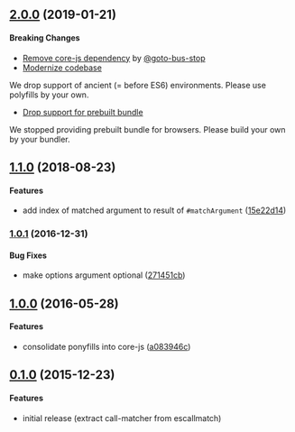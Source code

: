 ## [2.0.0](https://github.com/twada/call-matcher/releases/tag/v2.0.0) (2019-01-21)


#### Breaking Changes

* [Remove core-js dependency](https://github.com/twada/call-matcher/pull/2) by [@goto-bus-stop](https://github.com/goto-bus-stop)
* [Modernize codebase](https://github.com/twada/call-matcher/pull/3)

We drop support of ancient (= before ES6) environments. Please use polyfills by your own.

* [Drop support for prebuilt bundle](https://github.com/twada/call-matcher/commit/90f91e84910174268304311367163713db9bbd93)

We stopped providing prebuilt bundle for browsers. Please build your own by your bundler.


## [1.1.0](https://github.com/twada/call-matcher/releases/tag/v1.1.0) (2018-08-23)


#### Features

  * add index of matched argument to result of `#matchArgument` ([15e22d14](https://github.com/twada/call-matcher/commit/15e22d14dff614ba6e6836337e4d1342cefe173f))


### [1.0.1](https://github.com/twada/call-matcher/releases/tag/v1.0.1) (2016-12-31)


#### Bug Fixes

  * make options argument optional ([271451cb](https://github.com/twada/call-matcher/commit/271451cb037832ff2f1bc8d950847c60761178c2))


## [1.0.0](https://github.com/twada/call-matcher/releases/tag/v1.0.0) (2016-05-28)


#### Features

  * consolidate ponyfills into core-js ([a083946c](https://github.com/twada/call-matcher/commit/a083946c26cfd236122b5298c3ea5c1facb0baca))


## [0.1.0](https://github.com/twada/call-matcher/releases/tag/v0.1.0) (2015-12-23)


#### Features

  * initial release (extract call-matcher from escallmatch)
